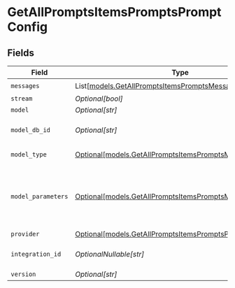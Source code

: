 # GetAllPromptsItemsPromptsPromptConfig


## Fields

| Field                                                                                                              | Type                                                                                                               | Required                                                                                                           | Description                                                                                                        |
| ------------------------------------------------------------------------------------------------------------------ | ------------------------------------------------------------------------------------------------------------------ | ------------------------------------------------------------------------------------------------------------------ | ------------------------------------------------------------------------------------------------------------------ |
| `messages`                                                                                                         | List[[models.GetAllPromptsItemsPromptsMessages](../models/getallpromptsitemspromptsmessages.md)]                   | :heavy_check_mark:                                                                                                 | N/A                                                                                                                |
| `stream`                                                                                                           | *Optional[bool]*                                                                                                   | :heavy_minus_sign:                                                                                                 | N/A                                                                                                                |
| `model`                                                                                                            | *Optional[str]*                                                                                                    | :heavy_minus_sign:                                                                                                 | N/A                                                                                                                |
| `model_db_id`                                                                                                      | *Optional[str]*                                                                                                    | :heavy_minus_sign:                                                                                                 | The id of the resource                                                                                             |
| `model_type`                                                                                                       | [Optional[models.GetAllPromptsItemsPromptsModelType]](../models/getallpromptsitemspromptsmodeltype.md)             | :heavy_minus_sign:                                                                                                 | The type of the model                                                                                              |
| `model_parameters`                                                                                                 | [Optional[models.GetAllPromptsItemsPromptsModelParameters]](../models/getallpromptsitemspromptsmodelparameters.md) | :heavy_minus_sign:                                                                                                 | Model Parameters: Not all parameters apply to every model                                                          |
| `provider`                                                                                                         | [Optional[models.GetAllPromptsItemsPromptsProvider]](../models/getallpromptsitemspromptsprovider.md)               | :heavy_minus_sign:                                                                                                 | N/A                                                                                                                |
| `integration_id`                                                                                                   | *OptionalNullable[str]*                                                                                            | :heavy_minus_sign:                                                                                                 | The id of the resource                                                                                             |
| `version`                                                                                                          | *Optional[str]*                                                                                                    | :heavy_minus_sign:                                                                                                 | N/A                                                                                                                |
